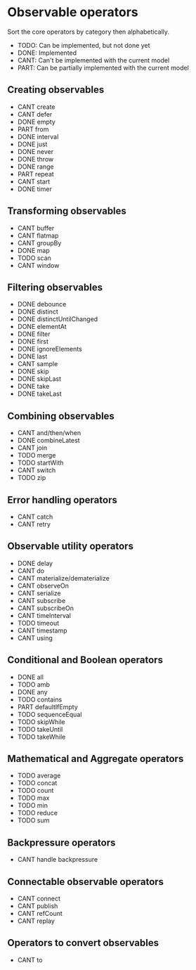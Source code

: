 Observable operators
====================

Sort the core operators by category then alphabetically.

- TODO: Can be implemented, but not done yet
- DONE: Implemented
- CANT: Can't be implemented with the current model
- PART: Can be partially implemented with the current model


Creating observables
--------------------

- CANT create
- CANT defer
- DONE empty
- PART from
- DONE interval
- DONE just
- DONE never
- DONE throw
- DONE range
- PART repeat
- CANT start
- DONE timer


Transforming observables
------------------------

- CANT buffer
- CANT flatmap
- CANT groupBy
- DONE map
- TODO scan
- CANT window


Filtering observables
---------------------

- DONE debounce
- DONE distinct
- DONE distinctUntilChanged
- DONE elementAt
- DONE filter
- DONE first
- DONE ignoreElements
- DONE last
- CANT sample
- DONE skip
- DONE skipLast
- DONE take
- DONE takeLast


Combining observables
---------------------

- CANT and/then/when
- DONE combineLatest
- CANT join
- TODO merge
- TODO startWith
- CANT switch
- TODO zip


Error handling operators
------------------------

- CANT catch
- CANT retry


Observable utility operators
----------------------------

- DONE delay
- CANT do
- CANT materialize/dematerialize
- CANT observeOn
- CANT serialize
- CANT subscribe
- CANT subscribeOn
- CANT timeInterval
- TODO timeout
- CANT timestamp
- CANT using


Conditional and Boolean operators
---------------------------------

- DONE all
- TODO amb
- DONE any
- TODO contains
- PART defaultIfEmpty
- TODO sequenceEqual
- TODO skipWhile
- TODO takeUntil
- TODO takeWhile


Mathematical and Aggregate operators
------------------------------------

- TODO average
- TODO concat
- TODO count
- TODO max
- TODO min
- TODO reduce
- TODO sum


Backpressure operators
----------------------

- CANT handle backpressure


Connectable observable operators
--------------------------------

- CANT connect
- CANT publish
- CANT refCount
- CANT replay


Operators to convert observables
--------------------------------

- CANT to
